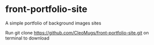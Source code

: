 # front-portfolio-site
A simple portfolio of background images sites

Run git clone https://github.com/CleoMugs/front-portfolio-site.git on terminal to download


